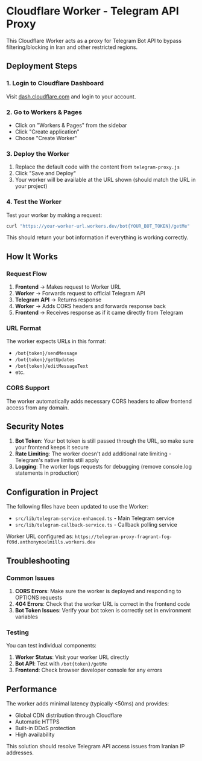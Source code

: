 # Cloudflare Worker - Telegram API Proxy

This Cloudflare Worker acts as a proxy for Telegram Bot API to bypass filtering/blocking in Iran and other restricted regions.

## Deployment Steps

### 1. Login to Cloudflare Dashboard

Visit [dash.cloudflare.com](https://dash.cloudflare.com) and login to your account.

### 2. Go to Workers & Pages

- Click on "Workers & Pages" from the sidebar
- Click "Create application"
- Choose "Create Worker"

### 3. Deploy the Worker

1. Replace the default code with the content from `telegram-proxy.js`
2. Click "Save and Deploy"
3. Your worker will be available at the URL shown (should match the URL in your project)

### 4. Test the Worker

Test your worker by making a request:

```bash
curl "https://your-worker-url.workers.dev/bot{YOUR_BOT_TOKEN}/getMe"
```

This should return your bot information if everything is working correctly.

## How It Works

### Request Flow

1. **Frontend** → Makes request to Worker URL
2. **Worker** → Forwards request to official Telegram API
3. **Telegram API** → Returns response
4. **Worker** → Adds CORS headers and forwards response back
5. **Frontend** → Receives response as if it came directly from Telegram

### URL Format

The worker expects URLs in this format:

- `/bot{token}/sendMessage`
- `/bot{token}/getUpdates`
- `/bot{token}/editMessageText`
- etc.

### CORS Support

The worker automatically adds necessary CORS headers to allow frontend access from any domain.

## Security Notes

1. **Bot Token**: Your bot token is still passed through the URL, so make sure your frontend keeps it secure
2. **Rate Limiting**: The worker doesn't add additional rate limiting - Telegram's native limits still apply
3. **Logging**: The worker logs requests for debugging (remove console.log statements in production)

## Configuration in Project

The following files have been updated to use the Worker:

- `src/lib/telegram-service-enhanced.ts` - Main Telegram service
- `src/lib/telegram-callback-service.ts` - Callback polling service

Worker URL configured as: `https://telegram-proxy-fragrant-fog-f09d.anthonynoelmills.workers.dev`

## Troubleshooting

### Common Issues

1. **CORS Errors**: Make sure the worker is deployed and responding to OPTIONS requests
2. **404 Errors**: Check that the worker URL is correct in the frontend code
3. **Bot Token Issues**: Verify your bot token is correctly set in environment variables

### Testing

You can test individual components:

1. **Worker Status**: Visit your worker URL directly
2. **Bot API**: Test with `/bot{token}/getMe`
3. **Frontend**: Check browser developer console for any errors

## Performance

The worker adds minimal latency (typically <50ms) and provides:

- Global CDN distribution through Cloudflare
- Automatic HTTPS
- Built-in DDoS protection
- High availability

This solution should resolve Telegram API access issues from Iranian IP addresses.
